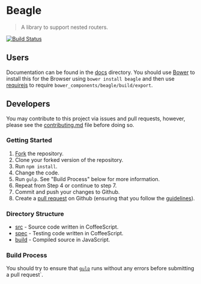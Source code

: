 # Beagle
> A library to support nested routers.

[![Build Status](https://travis-ci.org/ht2/beagle.svg)](https://travis-ci.org/ht2/beagle)

## Users
Documentation can be found in the [docs](/docs) directory. You should use [Bower](http://bower.io/) to install this for the Browser using `bower install beagle` and then use [requirejs](http://requirejs.org/) to require `bower_components/beagle/build/export`.

## Developers
You may contribute to this project via issues and pull requests, however, please see the [contributing.md](/contributing.md) file before doing so.

### Getting Started
1. [Fork](/fork) the repository.
2. Clone your forked version of the repository.
3. Run `npm install`.
4. Change the code.
5. Run `gulp`. See "Build Process" below for more information.
6. Repeat from Step 4 or continue to step 7.
7. Commit and push your changes to Github.
8. Create a [pull request](/compare) on Github (ensuring that you follow the [guidelines](/contributing.md)).

### Directory Structure
- [src](/src) - Source code written in CoffeeScript.
- [spec](/spec) - Testing code written in CoffeeScript.
- [build](/build) - Compiled source in JavaScript.

### Build Process
You should try to ensure that [`gulp`](http://gulpjs.com/) runs without any errors before submitting a pull request`.
